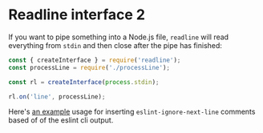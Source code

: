 # Readline interface 2

If you want to pipe something into a Node.js file, `readline` will read
everything from `stdin` and then close after the pipe has finished:

```javascript
const { createInterface } = require('readline');
const processLine = require('./processLine');

const rl = createInterface(process.stdin);

rl.on('line', processLine);
```

Here's
[an example](https://gist.github.com/acdibble/b4961524b11ce9c529b3791ce23f4a6c)
usage for inserting `eslint-ignore-next-line` comments based of of the eslint
cli output.
